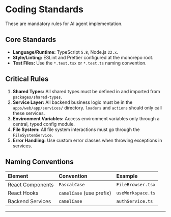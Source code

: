 # Coding Standards

These are mandatory rules for AI agent implementation.

## Core Standards

- **Language/Runtime:** TypeScript `5.8`, Node.js `22.x`.
- **Style/Linting:** ESLint and Prettier configured at the monorepo root.
- **Test Files:** Use the `*.test.tsx` or `*.test.ts` naming convention.

## Critical Rules

1.  **Shared Types:** All shared types must be defined in and imported from `packages/shared-types`.
2.  **Service Layer:** All backend business logic must be in the `apps/web/app/services/` directory. `loaders` and `actions` should only call these services.
3.  **Environment Variables:** Access environment variables only through a central, typed config module.
4.  **File System:** All file system interactions must go through the `FileSystemService`.
5.  **Error Handling:** Use custom error classes when throwing exceptions in services.

## Naming Conventions

| Element          | Convention               | Example           |
| :--------------- | :----------------------- | :---------------- |
| React Components | `PascalCase`             | `FileBrowser.tsx` |
| React Hooks      | `camelCase` (use prefix) | `useWorkspace.ts` |
| Backend Services | `camelCase`              | `authService.ts`  |

---
